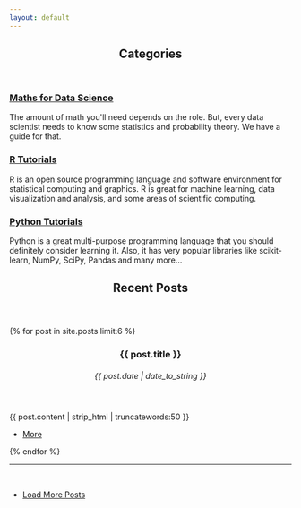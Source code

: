 ```yaml
---		 
layout: default		
---		
```

 <!-- Section -->		
 <section>		
 	<header class="major">		
 		<h2>Categories</h2>		
 	</header>		
 	<div class="features">		
 		<article>		
 			<span class="icon fa-signal"></span>		
 			<div class="content">		
 				<a href="/category/Maths Tutorials.html"><h3>Maths for Data Science</h3></a>		
 				<p>The amount of math you'll need depends on the role. But, every data scientist needs to know some statistics and probability theory. We have a guide for that.</p>		
 			</div>		
 		</article>		
 		<article>		
 			<span class="icon fa-github"></span>		
 			<div class="content">		
 				<a href="/category/R Tutorials.html"><h3>R Tutorials</h3></a>		
 				<p>R is an open source programming language and software environment for statistical computing and graphics. R is great for machine learning, data visualization and analysis, and some areas of scientific computing. </p>		
 			</div>		
 		</article>		
 		<article>		
 			<span class="icon fa-rocket"></span>		
 			<div class="content">		
 				<a href="/category/Python Tutorials.html"><h3>Python Tutorials</h3></a>		
 				<p>Python is a great multi-purpose programming language that you should definitely consider learning it. Also, it has very popular libraries like scikit-learn, NumPy, SciPy, Pandas and many more... </p>		
 			</div>		
 		</article>		
 	</div>		
 </section>		
 		
 <!-- Section   <span class="icon fa-rocket"></span> -->		
 <section>		
 	<header class="major">		
 		<h2>Recent Posts</h2>		
 	</header>		
 <div class="posts">		
 {% for post in site.posts limit:6 %}		
		<article>
			<header>
				<h3>{{ post.title }}</h3>
				<h6><time datetime="{{ post.date | date_to_xmlschema }}" class="by-line">{{ post.date | date_to_string }}</time></h6>
			</header>
			<p>{{ post.content | strip_html | truncatewords:50 }}</p>
			 <ul class="actions">
				 <li><a href="{% if site.baseurl == "/" %}{{ post.url }}{% else %}{{ post.url | prepend: site.baseurl }}{% endif %}" class="button">More</a></li>
			 </ul>	
		 </article>
 {% endfor %}		
 </div>		
 	<hr>	<br>	
 	<ul class="actions vertical">		
 		<li>		
 	    <a href="/archive/unsorted/index.html" class="button fit">Load More Posts</a> 		
 		</li>		
 	</ul>		
 </section>   		
 
